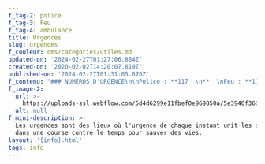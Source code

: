 ```yaml
---
f_tag-2: police
f_tag-3: Feu
f_tag-4: ambulance
title: Urgences
slug: urgences
f_couleur: cms/categories/utiles.md
updated-on: '2024-02-27T01:27:06.884Z'
created-on: '2020-02-02T14:20:07.819Z'
published-on: '2024-02-27T01:31:05.670Z'
f_contenu: "### NUMÉROS D'URGENCE\n\nPolice : **117  \n‍**  \nFeu : **118  \n‍**  \nPolice municipale : **027 452 01 17  \n‍**  \nAmbulance et médecin : **144 (URGENCES uniquement !)  \n‍**Institut de toxicologie : **145 (en cas d'empoisonnement)  \n‍**  \nSOS Jeunesse : **147  \n‍**  \nU\uFEFFrgences non vitales adultes : **0900 144 033 (Fr 0.50 l'appel et Fr 2.-- la minute, plafonné à Fr. 30.50)**  \nU\uFEFFrgences non vitales enfants : **0900 144 027 (Fr 0.50 l'appel et Fr 2.-- la minute, plafonné à Fr. 30.50)  \n‍**  \nPharmacie de garde : **0900 558 143 (Fr 0.50 l'appel + Fr 1.-- la minute)  \n‍**  \nDentiste de garde : **0900 144 044 (Fr 0.50 l'appel + Fr 2.-- la minute, tarif d'appel depuis un réseau fixe)**  \n**  \n‍**La Main Tendue : **143** (écoute et soutien téléphonique 24h/24)"
f_image-2:
  url: >-
    https://uploads-ssl.webflow.com/5d4d6299e11fbef0e969850a/5e3940f366719f0476e4f6ce_urgence.jpg
  alt: null
f_mini-description: >-
  Les urgences sont des lieux où l'urgence de chaque instant unit les soignants
  dans une course contre le temps pour sauver des vies.
layout: '[info].html'
tags: info
---
```



